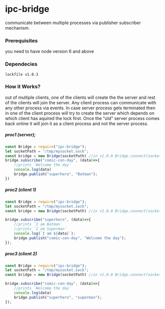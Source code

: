 # ipc-bridge
communicate between multiple processes via publisher subscriber mechanism.

### Prerequisites
you need to have node version 6 and above

### Dependecies

```
lockfile v1.0.3
```

### How it Works?

out of multiple clients, one of the clients will create the the server and rest of the clients will join the server. Any client process can communicate with any other process via events. In case server process gets terminated then in one of the client process will try to create the server which depends on which client has aquired the lock first. Once the "old" server process comes back online it will join it as a client process and not the server process.

##### proc1 (server);
```javascript
const Bridge = require("ipc-bridge");
let socketPath = "/tmp/mysocket.sock";
const bridge = new Bridge(socketPath) //in v1.0.0 Bridge.connect(socketPath)
bridge.subscribe("comic-con-day", (data)=>{
    //prints `Welcome the day`
    console.log(data)
    bridge.publish("superhero", "Batman");
})
```
##### proc2 (client 1)
```javascript
const Bridge = require("ipc-bridge");
let socketPath = "/tmp/mysocket.sock";
const bridge = new Bridge(socketPath) //in v1.0.0 Bridge.connect(socketPath);

bridge.subscribe("superhero", (data)=>{
    //prints `I am Batman`
    //prints `I am Superman`
    console.log(`I am ${data}`);
    bridge.publish("comic-con-day", "Welcome the day");
});
```
##### proc3 (client 2)
```javascript
const Bridge = require("ipc-bridge");
let socketPath = "/tmp/mysocket.sock";
const bridge = new Bridge(socketPath) //in v1.0.0 Bridge.connect(socketPath);

bridge.subscribe("comic-con-day", (data)=>{
    //prints `Welcome the day`
    console.log(data)
    bridge.publish("superhero", "superman");
});
```